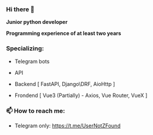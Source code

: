 ### Hi there 👋

**Junior python developer**

**Programming experience of at least two years**

### Specializing: 

- Telegram bots

- API

- Backend [ FastAPI, Django\DRF, AioHttp ]

- Frondend [ Vue3 (Partially) - Axios, Vue Router, VueX ]

 ### 📫 How to reach me:
- Telegram only: https://t.me/UserNotZFound
